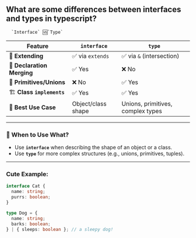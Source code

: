 ## What are some differences between interfaces and types in typescript?

      `Interface` 🆚`Type`

| Feature | `interface` | `type` |
|--------|-------------|--------|
| 🧬 **Extending** | ✅ via `extends` | ✅ via `&` (intersection) |
| 🧩 **Declaration Merging** | ✅ Yes | ❌ No |
| 🧪 **Primitives/Unions** | ❌ No | ✅ Yes |
| 🏗️ **Class `implements`** | ✅ Yes | ✅ Yes |
| 🎯 **Best Use Case** | Object/class shape | Unions, primitives, complex types |

---

### 🎀 When to Use What?

- Use **`interface`** when describing the shape of an object or a class.
- Use **`type`** for more complex structures (e.g., unions, primitives, tuples).

---

### Cute Example:

```ts
interface Cat {
  name: string;
  purrs: boolean;
}

type Dog = {
  name: string;
  barks: boolean;
} | { sleeps: boolean }; // a sleepy dog!


